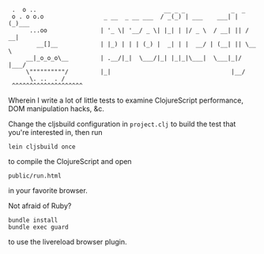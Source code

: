     .  o ..                                    __ _ _             _  _     
     o . o o.o                 _ __  _ __ ___  / _(_) | ___    ___| |(_)___ 
          ...oo               | '_ \| '__/ _ \| |_| | |/ _ \  / __| || / __|
            __[]__            | |_) | | | (_) |  _| | |  __/ | (__| || \__ \
         __|_o_o_o\__         | .__/|_|  \___/|_| |_|_|\___|  \___|_|/ |___/
         \""""""""""/         |_|                                  |__/     
          \. ..  . /          
     ^^^^^^^^^^^^^^^^^^^^ 

Wherein I write a lot of little tests to examine ClojureScript performance, DOM manipulation hacks, &c.

Change the cljsbuild configuration in `project.clj` to build the test that you're interested in, then run

    lein cljsbuild once

to compile the ClojureScript and open

    public/run.html

in your favorite browser.


Not afraid of Ruby?

    bundle install
    bundle exec guard

to use the livereload browser plugin.
